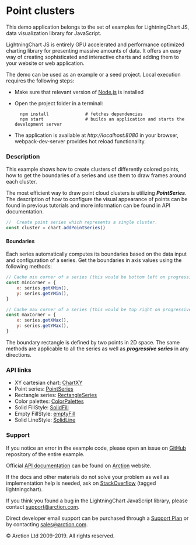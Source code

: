 # Point clusters

This demo application belongs to the set of examples for LightningChart JS, data visualization library for JavaScript.

LightningChart JS is entirely GPU accelerated and performance optimized charting library for presenting massive amounts of data. It offers an easy way of creating sophisticated and interactive charts and adding them to your website or web application.

The demo can be used as an example or a seed project. Local execution requires the following steps:

- Make sure that relevant version of [Node.js](https://nodejs.org/en/download/) is installed
- Open the project folder in a terminal:

        npm install              # fetches dependencies
        npm start                # builds an application and starts the development server

- The application is available at *http://localhost:8080* in your browser, webpack-dev-server provides hot reload functionality.

### Description 

This example shows how to create clusters of differently colored points, how to get the boundaries of a series and use them to draw frames around each cluster.

The most efficient way to draw point cloud clusters is utilizing ***PointSeries***. The description of how to configure the visual appearance of points can be found in previous tutorials and more information can be found in API documentation.

```javascript
//  Create point series which represents a single cluster.
const cluster = chart.addPointSeries()
```

#### Boundaries

Each series automatically computes its boundaries based on the data input and configuration of a series. Get the boundaries in axis values using the following methods:

```javascript
// Cache min corner of a series (this would be bottom left on progressive axes).
const minCorner = {
    x: series.getXMin(),
    y: series.getYMin(),
}

// Cache max corner of a series (this would be top right on progressive axes).
const maxCorner = {
    x: series.getXMax(),
    y: series.getYMax(),
}
```

The boundary rectangle is defined by two points in 2D space. The same methods are applicable to all the series as well as ***progressive series*** in any directions.

### API links

* XY cartesian chart: [ChartXY][]
* Point series: [PointSeries][]
* Rectangle series: [RectangleSeries][]
* Color palettes: [ColorPalettes][]
* Solid FillStyle: [SolidFill][]
* Empty FillStyle: [emptyFill][]
* Solid LineStyle: [SolidLine][]


### Support

If you notice an error in the example code, please open an issue on [GitHub][0] repository of the entire example.

Official [API documentation][1] can be found on [Arction][2] website.

If the docs and other materials do not solve your problem as well as implementation help is needed, ask on [StackOverflow][3] (tagged lightningchart).

If you think you found a bug in the LightningChart JavaScript library, please contact support@arction.com.

Direct developer email support can be purchased through a [Support Plan][4] or by contacting sales@arction.com.

© Arction Ltd 2009-2019. All rights reserved.

[0]: https://github.com/Arction/
[1]: https://www.arction.com/lightningchart-js-api-documentation/
[2]: https://www.arction.com
[3]: https://stackoverflow.com/questions/tagged/lightningchart
[4]: https://www.arction.com/support-services/

[ChartXY]: https://www.arction.com/lightningchart-js-api-documentation/v1.1.0/classes/chartxy.html
[ColorPalettes]: https://www.arction.com/lightningchart-js-api-documentation/v1.1.0/globals.html#colorpalettes
[emptyFill]: https://www.arction.com/lightningchart-js-api-documentation/v1.1.0/globals.html#emptyfill
[PointSeries]: https://www.arction.com/lightningchart-js-api-documentation/v1.1.0/classes/pointseries.html
[RectangleSeries]: https://www.arction.com/lightningchart-js-api-documentation/v1.1.0/classes/rectangleseries.html
[SolidFill]: https://www.arction.com/lightningchart-js-api-documentation/v1.1.0/classes/solidfill.html
[SolidLine]: https://www.arction.com/lightningchart-js-api-documentation/v1.1.0/classes/solidline.html